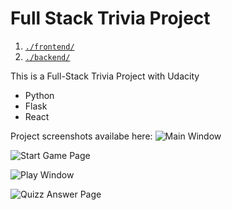 # Full Stack Trivia Project

1. [`./frontend/`](./frontend/README.md)
2. [`./backend/`](./backend/README.md)

This is a Full-Stack Trivia Project with Udacity

- Python
- Flask
- React

Project screenshots availabe here:
![Main Window](https://muminjon.com/assets/img/trivia/trivia_project_0.jpg)

![Start Game Page](https://muminjon.com/assets/img/trivia/trivia_project_1.jpg)

![Play Window](https://muminjon.com/assets/img/trivia/trivia_project_2.jpg)

![Quizz Answer Page](https://muminjon.com/assets/img/trivia/trivia_project_3.jpg)
